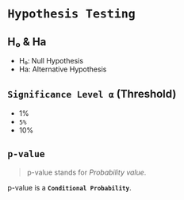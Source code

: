 # `Hypothesis Testing`

## H₀ & Ha
- H₀: Null Hypothesis
- Ha: Alternative Hypothesis

## `Significance Level ⍺` (Threshold)

- 1%
- `5%`
- 10%


## `p-value`
> p-value stands for _Probability value_.

p-value is a **`Conditional Probability`**.